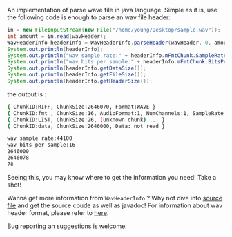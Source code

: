 An implementation of parse wave file in java language.
Simple as it is,  use the following code is enough to parse an wav file header: 

```java
in = new FileInputStream(new File("/home/young/Desktop/sample.wav"));
int amount = in.read(wavHeader);
WavHeaderInfo headerInfo = WavHeaderInfo.parseHeader(wavHeader, 0, amount);
System.out.println(headerInfo);
System.out.println("wav sample rate:" + headerInfo.mFmtChunk.SampleRate);
System.out.println("wav bits per sample:" + headerInfo.mFmtChunk.BitsPerSample);
System.out.println(headerInfo.getDataSize());
System.out.println(headerInfo.getFileSize());
System.out.println(headerInfo.getHeaderSize());
```

the output is :
```bash
{ ChunkID:RIFF, ChunkSize:2646070, Format:WAVE }
{ ChunkID:fmt , ChunkSize:16, AudioFormat:1, NumChannels:1, SampleRate:44100, ByteRate:88200, BlockAlign:2, BitsPerSample:16 }
{ ChunkID:LIST, ChunkSize:26, (unknown chunk) ... }
{ ChunkID:data, ChunkSize:2646000, Data: not read }

wav sample rate:44100
wav bits per sample:16
2646000
2646078
78
```
Seeing this, you may know where to get the information you need! Take a shot!

Wanna get more information from `WavHeaderInfo` ? 
Why not dive into [source file][1] and get the source coude as well as javadoc! 
For information about wav header format,  please refer to [here][2].

Bug reporting an suggestions is welcome.

[1]:com/young/format/WavHeaderInfo.java
[2]:https://ccrma.stanford.edu/courses/422/projects/WaveFormat/

